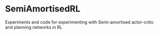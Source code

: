 # SemiAmortisedRL
Experiments and code for experimenting with Semi-amortised actor-critic and planning networks in RL
